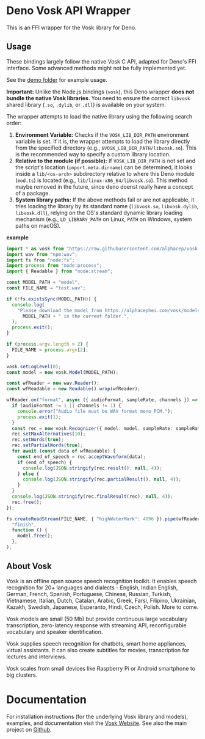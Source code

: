 # Deno Vosk API Wrapper

This is an FFI wrapper for the Vosk library for Deno.

## Usage

These bindings largely follow the native Vosk C API, adapted for Deno's FFI
interface. Some advanced methods might not be fully implemented yet.

See the
[demo folder](https://github.com/alphacep/vosk-api/tree/master/denojs/demo) for
example usage.

**Important:** Unlike the Node.js bindings (`vosk`), this Deno wrapper **does
not bundle the native Vosk libraries**. You need to ensure the correct `libvosk`
shared library (`.so`, `.dylib`, or `.dll`) is available on your system.

The wrapper attempts to load the native library using the following search
order:

1. **Environment Variable:** Checks if the `VOSK_LIB_DIR_PATH` environment
   variable is set. If it is, the wrapper attempts to load the library directly
   from the specified directory (e.g., `$VOSK_LIB_DIR_PATH/libvosk.so`). This is
   the recommended way to specify a custom library location.
2. **Relative to the module (if possible):** If `VOSK_LIB_DIR_PATH` is not set
   and the script's location (`import.meta.dirname`) can be determined, it looks
   inside a `lib/<os-arch>` subdirectory relative to where this Deno module
   (`mod.ts`) is located (e.g., `lib/linux-x86_64/libvosk.so`). This method
   maybe removed in the future, since deno doenst really have a concept of a
   package.
3. **System library paths:** If the above methods fail or are not applicable, it
   tries loading the library by its standard name (`libvosk.so`,
   `libvosk.dylib`, `libvosk.dll`), relying on the OS's standard dynamic library
   loading mechanism (e.g., `LD_LIBRARY_PATH` on Linux, `PATH` on Windows,
   system paths on macOS).

**example**

```ts
import * as vosk from "https://raw.githubusercontent.com/alphacep/vosk-api/v0.3.50/denojs/mod.ts";
import wav from "npm:wav";
import fs from "node:fs";
import process from "node:process";
import { Readable } from "node:stream";

const MODEL_PATH = "model";
const FILE_NAME = "test.wav";

if (!fs.existsSync(MODEL_PATH)) {
  console.log(
    "Please download the model from https://alphacephei.com/vosk/models and unpack as " +
      MODEL_PATH + " in the current folder.",
  );
  process.exit();
}

if (process.argv.length > 2) {
  FILE_NAME = process.argv[2];
}

vosk.setLogLevel(0);
const model = new vosk.Model(MODEL_PATH);

const wfReader = new wav.Reader();
const wfReadable = new Readable().wrap(wfReader);

wfReader.on("format", async ({ audioFormat, sampleRate, channels }) => {
  if (audioFormat != 1 || channels != 1) {
    console.error("Audio file must be WAV format mono PCM.");
    process.exit(1);
  }
  const rec = new vosk.Recognizer({ model: model, sampleRate: sampleRate });
  rec.setMaxAlternatives(10);
  rec.setWords(true);
  rec.setPartialWords(true);
  for await (const data of wfReadable) {
    const end_of_speech = rec.acceptWaveform(data);
    if (end_of_speech) {
      console.log(JSON.stringify(rec.result(), null, 4));
    } else {
      console.log(JSON.stringify(rec.partialResult(), null, 4));
    }
  }
  console.log(JSON.stringify(rec.finalResult(rec), null, 4));
  rec.free();
});

fs.createReadStream(FILE_NAME, { "highWaterMark": 4096 }).pipe(wfReader).on(
  "finish",
  function () {
    model.free();
  },
);
```

## About Vosk

Vosk is an offline open source speech recognition toolkit. It enables speech
recognition for 20+ languages and dialects - English, Indian English, German,
French, Spanish, Portuguese, Chinese, Russian, Turkish, Vietnamese, Italian,
Dutch, Catalan, Arabic, Greek, Farsi, Filipino, Ukrainian, Kazakh, Swedish,
Japanese, Esperanto, Hindi, Czech, Polish. More to come.

Vosk models are small (50 Mb) but provide continuous large vocabulary
transcription, zero-latency response with streaming API, reconfigurable
vocabulary and speaker identification.

Vosk supplies speech recognition for chatbots, smart home appliances, virtual
assistants. It can also create subtitles for movies, transcription for lectures
and interviews.

Vosk scales from small devices like Raspberry Pi or Android smartphone to big
clusters.

# Documentation

For installation instructions (for the underlying Vosk library and models),
examples, and documentation visit the
[Vosk Website](https://alphacephei.com/vosk). See also the main project on
[Github](https://github.com/alphacep/vosk-api).
